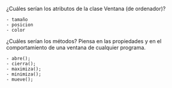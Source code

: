 ¿Cuáles serían los atributos de la clase Ventana (de ordenador)?

```
- tamaño
- posicion
- color
```

¿Cuáles serían los métodos? Piensa en las propiedades y en el comportamiento de una ventana de cualquier programa.

```
- abre();
- cierra();
- maximiza();
- minimiza();
- mueve();
```
